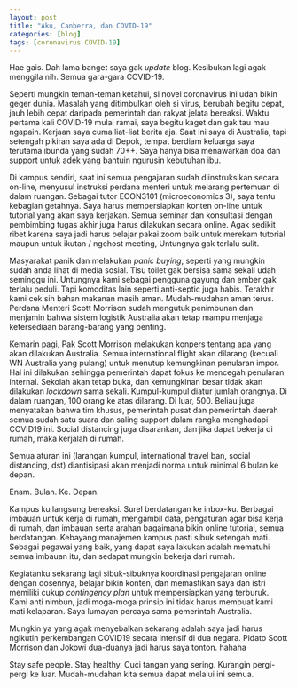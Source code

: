 ```yaml
---
layout: post
title: "Aku, Canberra, dan COVID-19"
categories: [blog]
tags: [coronavirus COVID-19]
---
```


Hae gais. Dah lama banget saya gak *update* blog. Kesibukan lagi agak menggila nih. Semua gara-gara COVID-19.

Seperti mungkin teman-teman ketahui, si novel coronavirus ini udah bikin geger dunia. Masalah yang ditimbulkan oleh si virus, berubah begitu cepat, jauh lebih cepat daripada pemerintah dan rakyat jelata bereaksi. Waktu pertama kali COVID-19 mulai ramai, saya begitu kaget dan gak tau mau ngapain. Kerjaan saya cuma liat-liat berita aja. Saat ini saya di Australia, tapi setengah pikiran saya ada di Depok, tempat berdiam keluarga saya terutama ibunda yang sudah 70++. Saya hanya bisa menawarkan doa dan support untuk adek yang bantuin ngurusin kebutuhan ibu.

Di kampus sendiri, saat ini semua pengajaran sudah diinstruksikan secara on-line, menyusul instruksi perdana menteri untuk melarang pertemuan di dalam ruangan. Sebagai tutor ECON3101 (microeconomics 3), saya tentu kebagian getahnya. Saya harus mempersiapkan konten on-line untuk tutorial yang akan saya kerjakan. Semua seminar dan konsultasi dengan pembimbing tugas akhir juga harus dilakukan secara online. Agak sedikit ribet karena saya jadi harus belajar pakai zoom baik untuk merekam tutorial maupun untuk ikutan / ngehost meeting, Untungnya gak terlalu sulit.

Masyarakat panik dan melakukan *panic buying*, seperti yang mungkin sudah anda lihat di media sosial. Tisu toilet gak bersisa sama sekali udah seminggu ini. Untungnya kami sebagai pengguna gayung dan ember gak terlalu peduli. Tapi komoditas lain seperti anti-septic juga habis. Terakhir kami cek sih bahan makanan masih aman. Mudah-mudahan aman terus. Perdana Menteri Scott Morrison sudah mengutuk penimbunan dan menjamin bahwa sistem logistik Australia akan tetap mampu menjaga ketersediaan barang-barang yang penting.

Kemarin pagi, Pak Scott Morrison melakukan konpers tentang apa yang akan dilakukan Australia. Semua international flight akan dilarang (kecuali WN Australia yang pulang) untuk menutup kemungkinan penularan impor. Hal ini dilakukan sehingga pemerintah dapat fokus ke mencegah penularan internal. Sekolah akan tetap buka, dan kemungkinan besar tidak akan dilakukan *lockdown* sama sekali. Kumpul-kumpul diatur jumlah orangnya. Di dalam ruangan, 100 orang ke atas dilarang. Di luar, 500. Beliau juga menyatakan bahwa tim khusus, pemerintah pusat dan pemerintah daerah semua sudah satu suara dan saling support dalam rangka menghadapi COVID19 ini. Social distancing juga disarankan, dan jika dapat bekerja di rumah, maka kerjalah di rumah.

Semua aturan ini (larangan kumpul, international travel ban, social distancing, dst) diantisipasi akan menjadi norma untuk minimal 6 bulan ke depan.

Enam. Bulan. Ke. Depan.

Kampus ku langsung bereaksi. Surel berdatangan ke inbox-ku. Berbagai imbauan untuk kerja di rumah, mengambil data, pengaturan agar bisa kerja di rumah, dan imbauan serta arahan bagaimana bikin online tutorial, semua berdatangan. Kebayang manajemen kampus pasti sibuk setengah mati. Sebagai pegawai yang baik, yang dapat saya lakukan adalah mematuhi semua imbauan itu, dan sedapat mungkin bekerja dari rumah.

Kegiatanku sekarang lagi sibuk-sibuknya koordinasi pengajaran online dengan dosennya, belajar bikin konten, dan memastikan saya dan istri memiliki cukup *contingency plan* untuk mempersiapkan yang terburuk. Kami anti nimbun, jadi moga-moga prinsip ini tidak harus membuat kami mati kelaparan. Saya lumayan percaya sama pemerintah Australia.

Mungkin ya yang agak menyebalkan sekarang adalah saya jadi harus ngikutin perkembangan COVID19 secara intensif di dua negara. Pidato Scott Morrison dan Jokowi dua-duanya jadi harus saya tonton. hahaha

Stay safe people. Stay healthy. Cuci tangan yang sering. Kurangin pergi-pergi ke luar. Mudah-mudahan kita semua dapat melalui ini semua.

